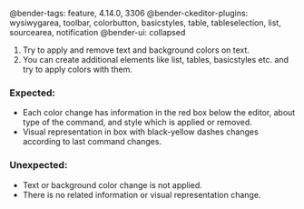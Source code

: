 @bender-tags: feature, 4.14.0, 3306
@bender-ckeditor-plugins: wysiwygarea, toolbar, colorbutton, basicstyles, table, tableselection, list, sourcearea, notification
@bender-ui: collapsed

1. Try to apply and remove text and background colors on text.
2. You can create additional elements like list, tables, basicstyles etc. and try to apply colors with them.

### Expected:
* Each color change has information in the red box below the editor, about type of the command, and style which is applied or removed.
* Visual representation in box with black-yellow dashes changes according to last command changes.

### Unexpected:
* Text or background color change is not applied.
* There is no related information or visual representation change.

